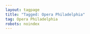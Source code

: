 ```yaml
---
layout: tagpage
title: "Tagged: Opera Philadelphia"
tag: Opera Philadelphia
robots: noindex
---
```

